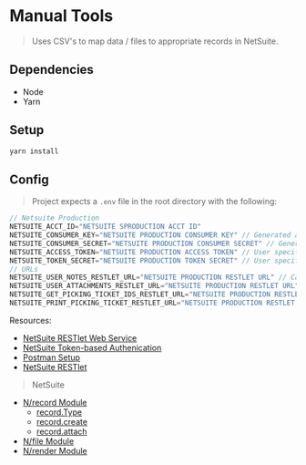 # Manual Tools
> Uses CSV's to map data / files to appropriate records in NetSuite.

## Dependencies
- Node
- Yarn

## Setup
```bash
yarn install
```

## Config
> Project expects a `.env` file in the root directory with the following:
```javascript
// Netsuite Production
NETSUITE_ACCT_ID="NETSUITE SPRODUCTION ACCT ID"
NETSUITE_CONSUMER_KEY="NETSUITE PRODUCTION CONSUMER KEY" // Generated at Integration Record creation
NETSUITE_CONSUMER_SECRET="NETSUITE PRODUCTION CONSUMER SECRET" // Generated at Integration Record creation
NETSUITE_ACCESS_TOKEN="NETSUITE PRODUCTION ACCESS TOKEN" // User specific access token
NETSUITE_TOKEN_SECRET="NETSUITE PRODUCTION TOKEN SECRET" // User specific token secret
// URLs
NETSUITE_USER_NOTES_RESTLET_URL="NETSUITE PRODUCTION RESTLET URL" // Callback RESTlet URL
NETSUITE_USER_ATTACHMENTS_RESTLET_URL="NETSUITE PRODUCTION RESTLET URL" // Callback RESTlet URL
NETSUITE_GET_PICKING_TICKET_IDS_RESTLET_URL="NETSUITE PRODUCTION RESTLET URL" // Callback RESTlet URL
NETSUITE_PRINT_PICKING_TICKET_RESTLET_URL="NETSUITE PRODUCTION RESTLET URL" // Callback RESTlet URL
```

Resources:
- [NetSuite RESTlet Web Service](https://community.boomi.com/s/article/howtocallanetsuiterestletwebservice)
- [NetSuite Token-based Authenication](https://medium.com/@morrisdev/netsuite-token-based-authentication-tba-342c7df56386)
- [Postman Setup](https://leacc.com.ph/2019/07/02/using-postman-to-test-your-first-netsuite-restlet/)
- [NetSuite RESTlet](https://community.boomi.com/s/article/howtocallanetsuiterestletwebservice)
> NetSuite
- [N/record Module](https://5657911.app.netsuite.com/app/help/helpcenter.nl?fid=section_4267255811.html)
  - [record.Type](https://5657911.app.netsuite.com/app/help/helpcenter.nl?fid=section_4273205732.html)
  - [record.create](https://5657911.app.netsuite.com/app/help/helpcenter.nl?fid=section_4267258059.html)
  - [record.attach](https://5657911.app.netsuite.com/app/help/helpcenter.nl?fid=section_4267284169.html)
- [N/file Module](https://5657911.app.netsuite.com/app/help/helpcenter.nl?fid=section_4205693274.html)
- [N/render Module](https://5657911.app.netsuite.com/app/help/helpcenter.nl?fid=section_4412042824.html)